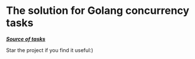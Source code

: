 # The solution for Golang concurrency tasks

***[Source of tasks](https://github.com/loong/go-concurrency-exercises/tree/main/5-session-cleaner)*** 

Star the project if you find it useful:)